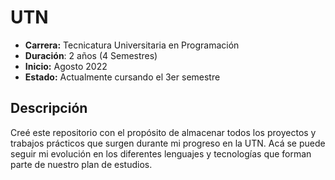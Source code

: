 # UTN
- **Carrera:** Tecnicatura Universitaria en Programación
- **Duración**: 2 años (4 Semestres)
- **Inicio:** Agosto 2022
- **Estado:** Actualmente cursando el 3er semestre

## Descripción
Creé este repositorio con el propósito de almacenar todos los proyectos y trabajos prácticos que surgen durante mi progreso en la UTN. Acá se puede seguir mi evolución en los diferentes lenguajes y tecnologías que forman parte de nuestro plan de estudios.

